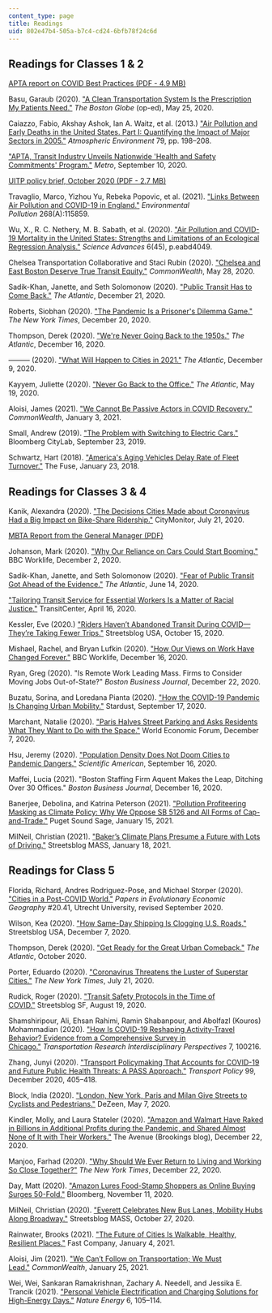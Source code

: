 ```yaml
---
content_type: page
title: Readings
uid: 802e47b4-505a-b7c4-cd24-6bfb78f24c6d
---
```


Readings for Classes 1 & 2
--------------------------

[APTA report on COVID Best Practices (PDF - 4.9 MB)](https://www.apta.com/wp-content/uploads/APTA_Covid_Best_Practices_09.29.2020.pdf) 

Basu, Garaub (2020). ["A Clean Transportation System Is the Prescription My Patients Need."](https://www.ourtransportationfuture.org/a_clean_transportation_system_is_the_prescription_my_patients_need) _The Boston Globe_ (op-ed), May 25, 2020.

Caiazzo, Fabio, Akshay Ashok, Ian A. Waitz, et al. (2013.) ["Air Pollution and Early Deaths in the United States. Part I: Quantifying the Impact of Major Sectors in 2005."](https://doi.org/10.1016/j.atmosenv.2013.05.081) _Atmospheric Environment_ 79, pp. 198–208.

["APTA, Transit Industry Unveils Nationwide 'Health and Safety Commitments' Program."](https://www.metro-magazine.com/10125533/apta-transit-industry-unveils-nationwide-health-and-safety-commitments-program) _Metro_, September 10, 2020.

[UITP policy brief, October 2020 (PDF - 2.7 MB)](https://cms.uitp.org/wp/wp-content/uploads/2020/10/Policy-Brief-PTisCOVID-Safe.pdf)

Travaglio, Marco, Yizhou Yu, Rebeka Popovic, et al. (2021). ["Links Between Air Pollution and COVID-19 in England."](https://pubmed.ncbi.nlm.nih.gov/33120349/) _Environmental Pollution_ 268(A):115859. 

Wu, X., R. C. Nethery, M. B. Sabath, et al. (2020). ["Air Pollution and COVID-19 Mortality in the United States: Strengths and Limitations of an Ecological Regression Analysis."](https://projects.iq.harvard.edu/covid-pm) _Science Advances_ 6(45), p.eabd4049.

Chelsea Transportation Collaborative and Staci Rubin (2020). ["Chelsea and East Boston Deserve True Transit Equity."](https://commonwealthmagazine.org/environment/chelsea-and-east-boston-deserve-true-transit-equity/) _CommonWealth_, May 28, 2020.

Sadik-Khan, Janette, and Seth Solomonow (2020). ["Public Transit Has to Come Back."](https://www.theatlantic.com/ideas/archive/2020/12/public-transit-has-come-back/617435/) _The Atlantic_, December 21, 2020.

Roberts, Siobhan (2020). ["The Pandemic Is a Prisoner's Dilemma Game."](https://www.nytimes.com/2020/12/20/health/virus-vaccine-game-theory.html) _The New York Times_, December 20, 2020.

Thompson, Derek (2020). ["We're Never Going Back to the 1950s."](https://www.theatlantic.com/ideas/archive/2020/12/how-2020-shattered-shared-reality/617398/) _The Atlantic_, December 16, 2020.

——— (2020). ["What Will Happen to Cities in 2021."](https://www.theatlantic.com/ideas/archive/2020/12/the-2021-post-pandemic-prediction-palooza/617332/) _The Atlantic_, December 9, 2020.

Kayyem, Juliette (2020). ["Never Go Back to the Office."](https://www.theatlantic.com/ideas/archive/2020/05/never-go-back-office/611830/) _The Atlantic_, May 19, 2020.

Aloisi, James (2021). ["We Cannot Be Passive Actors in COVID Recovery."](https://commonwealthmagazine.org/opinion/we-cannot-be-passive-actors-in-covid-recovery/) _CommonWealth_, January 3, 2021.

Small, Andrew (2019). ["The Problem with Switching to Electric Cars."](https://www.bloomberg.com/news/articles/2019-09-23/electric-vehicles-alone-won-t-stop-climate-change) Bloomberg CityLab, September 23, 2019.

Schwartz, Hart (2018). ["America's Aging Vehicles Delay Rate of Fleet Turnover."](http://energyfuse.org/americas-aging-vehicles-delay-rate-fleet-turnover/) The Fuse, January 23, 2018.

Readings for Classes 3 & 4
--------------------------

Kanik, Alexandra (2020). ["The Decisions Cities Made about Coronavirus Had a Big Impact on Bike-Share Ridership."](https://citymonitor.ai/transport/the-decisions-cities-made-about-coronavirus-had-a-big-impact-on-bike-share-ridership) CityMonitor, July 21, 2020.

[MBTA Report from the General Manager (PDF)](https://cdn.mbta.com/sites/default/files/2020-11/2020-11-23-fmcb-14-report-from-general-manager-accessible.pdf)

Johanson, Mark (2020). ["Why Our Reliance on Cars Could Start Booming."](https://www.bbc.com/worklife/article/20201202-why-our-reliance-on-cars-could-start-booming) BBC Worklife, December 2, 2020.

Sadik-Khan, Janette, and Seth Solomonow (2020). ["Fear of Public Transit Got Ahead of the Evidence."](https://www.theatlantic.com/ideas/archive/2020/06/fear-transit-bad-cities/612979/) _The Atlantic_, June 14, 2020.

["Tailoring Transit Service for Essential Workers Is a Matter of Racial Justice."](https://transitcenter.org/tailoring-transit-service-for-essential-workers-is-a-matter-of-racial-justice/) TransitCenter, April 16, 2020.

Kessler, Eve (2020.) ["Riders Haven’t Abandoned Transit During COVID—They’re Taking Fewer Trips."](https://usa.streetsblog.org/2020/10/15/riders-havent-abandoned-transit-during-covid-theyre-taking-fewer-trips-report/) Streetsblog USA, October 15, 2020.

Mishael, Rachel, and Bryan Lufkin (2020). ["How Our Views on Work Have Changed Forever."](https://www.bbc.com/worklife/article/20201209-how-our-views-on-work-have-changed-forever) BBC Worklife, December 16, 2020.

Ryan, Greg (2020). "Is Remote Work Leading Mass. Firms to Consider Moving Jobs Out-of-State?" _Boston Business Journal_, December 22, 2020.

Buzatu, Sorina, and Loredana Pianta (2020). ["How the COVID-19 Pandemic Is Changing Urban Mobility."](http://stardustproject.eu/news/how-covid19-is-changing-urban-mobility/) Stardust, September 17, 2020.

Marchant, Natalie (2020). ["Paris Halves Street Parking and Asks Residents What They Want to Do with the Space."](https://www.weforum.org/agenda/2020/12/paris-parking-spaces-greenery-cities/) World Economic Forum, December 7, 2020.

Hsu, Jeremy (2020). ["Population Density Does Not Doom Cities to Pandemic Dangers."](https://www.scientificamerican.com/article/population-density-does-not-doom-cities-to-pandemic-dangers/) _Scientific American_, September 16, 2020.

Maffei, Lucia (2021). "Boston Staffing Firm Aquent Makes the Leap, Ditching Over 30 Offices." _Boston Business Journal_, December 16, 2020.

Banerjee, Debolina, and Katrina Peterson (2021). ["Pollution Profiteering Masking as Climate Policy: Why We Oppose SB 5126 and All Forms of Cap-and-Trade."](https://www.pugetsoundsage.org/opposing-cap-and-trade/) Puget Sound Sage, January 15, 2021.

MilNeil, Christian (2021). ["Baker’s Climate Plans Presume a Future with Lots of Driving."](https://mass.streetsblog.org/2021/01/18/bakers-climate-roadmaps-presume-a-future-with-just-as-much-driving/) Streetsblog MASS, January 18, 2021.

Readings for Class 5
--------------------

Florida, Richard, Andres Rodriguez-Pose, and Michael Storper (2020). ["Cities in a Post-COVID World."](https://ideas.repec.org/p/egu/wpaper/2041.html) _Papers in Evolutionary Economic Geography_ #20.41, Utrecht University, revised September 2020.

Wilson, Kea (2020). ["How Same-Day Shipping Is Clogging U.S. Roads."](https://usa.streetsblog.org/2020/12/07/how-same-day-shipping-is-clogging-u-s-roads/) Streetsblog USA, December 7, 2020.

Thompson, Derek (2020). ["Get Ready for the Great Urban Comeback."](https://www.theatlantic.com/magazine/archive/2020/10/how-disaster-shaped-the-modern-city/615484/) _The Atlantic_, October 2020.

Porter, Eduardo (2020). ["Coronavirus Threatens the Luster of Superstar Cities."](https://www.nytimes.com/2020/07/21/business/economy/coronavirus-cities.html) _The New York Times_, July 21, 2020.

Rudick, Roger (2020). ["Transit Safety Protocols in the Time of COVID."](https://sf.streetsblog.org/2020/08/19/transit-safety-protocols-in-the-time-of-covid/) Streetsblog SF, August 19, 2020.

Shamshiripour, Ali, Ehsan Rahimi, Ramin Shabanpour, and Abolfazl (Kouros) Mohammadian (2020). ["How Is COVID-19 Reshaping Activity-Travel Behavior? Evidence from a Comprehensive Survey in Chicago."](https://doi.org/10.1016/j.trip.2020.100216) _Transportation Research Interdisciplinary Perspectives_ 7, 100216.

Zhang, Junyi (2020). ["Transport Policymaking That Accounts for COVID-19 and Future Public Health Threats: A PASS Approach."](https://doi.org/10.1016/j.tranpol.2020.09.009) _Transport Policy_ 99, December 2020, 405–418.

Block, India (2020). ["London, New York, Paris and Milan Give Streets to Cyclists and Pedestrians."](https://www.dezeen.com/2020/05/07/london-new-york-paris-milan-cyclists-pedestrians/) DeZeen, May 7, 2020.

Kindler, Molly, and Laura Stateler (2020). ["Amazon and Walmart Have Raked in Billions in Additional Profits during the Pandemic, and Shared Almost None of It with Their Workers."](https://www.brookings.edu/blog/the-avenue/2020/12/22/amazon-and-walmart-have-raked-in-billions-in-additional-profits-during-the-pandemic-and-shared-almost-none-of-it-with-their-workers/) The Avenue (Brookings blog), December 22, 2020.

Manjoo, Farhad (2020). ["Why Should We Ever Return to Living and Working So Close Together?"](https://www.nytimes.com/2020/12/22/opinion/cities-coronavirus.html) _The New York Times_, December 22, 2020.

Day, Matt (2020). ["Amazon Lures Food-Stamp Shoppers as Online Buying Surges 50-Fold."](https://www.bloomberg.com/news/articles/2020-11-11/amazon-lures-food-stamp-shoppers-as-online-buying-surges-50-fold) Bloomberg, November 11, 2020.

MilNeil, Christian (2020). ["Everett Celebrates New Bus Lanes, Mobility Hubs Along Broadway."](https://mass.streetsblog.org/2020/10/27/everett-celebrates-new-bus-lanes-mobility-hubs-along-broadway-corridor/) Streetsblog MASS, October 27, 2020.

Rainwater, Brooks (2021). ["The Future of Cities Is Walkable, Healthy, Resilient Places."](https://www.fastcompany.com/90590132/the-future-of-cities-is-walkable-healthy-resilient-places) Fast Company, January 4, 2021.

Aloisi, Jim (2021). ["We Can’t Follow on Transportation; We Must Lead."](https://commonwealthmagazine.org/transportation/we-cant-follow-on-transportation-we-must-lead/) _CommonWealth_, January 25, 2021.

Wei, Wei, Sankaran Ramakrishnan, Zachary A. Needell, and Jessika E. Trancik (2021). ["Personal Vehicle Electrification and Charging Solutions for High-Energy Days."](https://www.nature.com/articles/s41560-020-00752-y) _Nature Energy_ 6, 105–114.